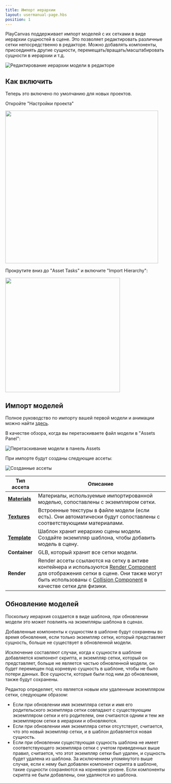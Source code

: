 ```yaml
---
title: Импорт иерархии
layout: usermanual-page.hbs
position: 1
---
```


PlayCanvas поддерживает импорт моделей с их сетками в виде иерархии сущностей в сцене. Это позволяет редактировать различные сетки непосредственно в редакторе. Можно добавлять компоненты, присоединять другие сущности, перемещать/вращать/масштабировать сущности в иерархии и т.д.

![Редактирование иерархии модели в редакторе][edit_hierarchy_gif]

## Как включить

<div class="alert alert-info">
    Теперь это включено по умолчанию для новых проектов.
</div>

Откройте "Настройки проекта"

<img loading="lazy" src="/images/user-manual/assets/import-pipeline/import-hierarchy/project-settings.png" width="480">

Прокрутите вниз до "Asset Tasks" и включите "Import Hierarchy":

<img loading="lazy" src="/images/user-manual/assets/import-pipeline/import-hierarchy/asset-tasks.png" width="360">

## Импорт моделей

Полное руководство по импорту вашей первой модели и анимации можно найти [здесь][first_model_animation_import].

В качестве обзора, когда вы перетаскиваете файл модели в "Assets Panel":

![Перетаскивание модели в панель Assets][import_model_gif]

При импорте будут созданы следующие ассеты:

![Созданные ассеты][created_assets_img]

| Тип ассета | Описание |
|------------|-------------|
| **[Materials][material_asset]** | Материалы, используемые импортированной моделью, сопоставлены с экземпляром сетки. |
| **[Textures][texture_asset]** | Встроенные текстуры в файле модели (если есть). Они автоматически будут сопоставлены с соответствующими материалами. |
| **[Template][template_asset]** | Шаблон хранит иерархию сцены модели. Создайте экземпляр шаблона, чтобы добавить модель в сцену. |
| **Container** | GLB, который хранит все сетки модели. |
| **Render** | Render ассеты ссылаются на сетку в активе контейнера и используются [Render Component][render_component] для отображения сетки в сцене. Они также могут быть использованы с [Collision Component][collision_component] в качестве сетки для физики. |

## Обновление моделей

Поскольку иерархия создается в виде шаблона, при обновлении модели это может повлиять на экземпляры шаблона в сценах.

Добавленные компоненты к сущностям в шаблоне будут сохранены во время обновления, если только экземпляр сетки, который представляет сущность, больше не существует в обновленной модели.

Исключение составляют случаи, когда к сущности в шаблоне добавляется компонент скрипта, и экземпляр сетки, который он представляет, больше не является частью обновленной модели, он будет перемещен под корневую сущность в шаблоне, чтобы не было потери данных. Все сущности, которые были под ним до обновления, также будут сохранены.

Редактор определяет, что является новым или удаленным экземпляром сетки, следующим образом:

- Если при обновлении имя экземпляра сетки и имя его родительского экземпляра сетки совпадают с существующим экземпляром сетки и его родителем, они считаются одним и тем же экземпляром сетки в иерархии и обновляются.
- Если при обновлении имя экземпляра сетки отсутствует, считается, что это новый экземпляр сетки, и в шаблон добавляется новая сущность.
- Если при обновлении существующая сущность шаблона не имеет соответствующего экземпляра сетки с учетом приведенных выше правил, считается, что этот экземпляр сетки был удален, и сущность будет удалена из шаблона. За исключением упомянутого выше случая, если к нему был добавлен компонент скрипта в шаблоне, такие сущности сохраняются на корневом уровне. Если компоненты скрипта не были добавлены, они удаляются из шаблона.

[edit_hierarchy_gif]: /images/user-manual/assets/import-pipeline/import-hierarchy/edit-hierarchy.gif
[import_model_gif]: /images/user-manual/assets/import-pipeline/import-hierarchy/import-model.gif
[created_assets_img]: /images/user-manual/assets/import-pipeline/import-hierarchy/created-assets.png
[material_asset]: /user-manual/assets/materials/physical-material/
[texture_asset]: /user-manual/assets/textures/
[template_asset]: /user-manual/templates/
[render_component]: /api/pc.RenderComponent.html
[collision_component]: /api/pc.CollisionComponent.html
[first_model_animation_import]: /tutorials/importing-first-model-and-animation/
